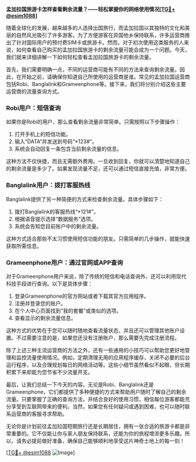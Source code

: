 **孟加拉国旅游卡怎样查看剩余流量？——轻松掌握你的网络使用情况[[TG💪+ @esim1088](https://t.me/s/esim1088)]**

随着全球化的发展，越来越多的人选择出国旅行，而孟加拉国以其独特的文化和美丽的自然风光吸引了许多游客。为了方便游客在异国他乡保持联系，许多运营商推出了针对国际用户的预付费SIM卡或旅游卡。然而，对于初次使用这类服务的人来说，如何查看自己购买的孟加拉国旅游卡的剩余流量可能会成为一个问题。今天，我们就来详细讲解一下如何轻松查看孟加拉国旅游卡的剩余流量。

首先，我们需要明确一点，不同的运营商可能有不同的方法来查询剩余流量。因此，在开始之前，请确保你知道自己所使用的运营商是谁。常见的孟加拉国运营商包括Robi、Banglalink和Grameenphone等。接下来，我们将分别介绍这些主要运营商的流量查询方式。

### Robi用户：短信查询

如果你是Robi的用户，那么查看剩余流量非常简单。只需按照以下步骤操作：

1. 打开手机上的短信功能。
2. 输入“DATA”并发送到号码“*123#”。
3. 系统会自动回复一条包含当前剩余流量的信息。

这种方法不仅快捷，而且无需额外费用。一旦收到回复，你就可以清楚地知道自己的剩余流量是多少了。如果发现流量不足，还可以通过短信直接充值，非常方便。

### Banglalink用户：拨打客服热线

Banglalink提供了另一种简便的方式来检查剩余流量。具体步骤如下：

1. 拨打Banglalink的客服热线“*121#”。
2. 根据语音提示选择“数据服务”选项。
3. 系统会告知您目前账户中的剩余流量。

这种方式适合那些不太习惯使用短信功能的朋友。只需简单的几步操作，就能快速获取所需信息。

### Grameenphone用户：通过官网或APP查询

对于Grameenphone用户来说，除了传统的短信和电话查询外，还可以利用现代科技手段进行查询。以下是具体步骤：

1. 登录Grameenphone的官方网站或者下载其官方应用程序。
2. 注册并登录您的账户。
3. 在个人中心页面找到“我的套餐”或类似的选项。
4. 查看显示的剩余流量信息。

这种方式的优势在于您可以随时随地查看流量状态，并且还可以管理其他账户设置。不过需要注意的是，如果您还没有注册账户，那么需要先完成注册流程。

除了上述三种主流运营商的方法之外，还有一些通用的小技巧可以帮助您更好地管理和监控流量使用情况。例如，定期清理无用的应用程序缓存，关闭不必要的后台运行程序，以及合理规划每日的网络活动等。这些小细节虽然看似不起眼，但长期积累下来却能为您节省不少流量开支。

最后，让我们总结一下今天的内容。无论是Robi、Banglalink还是Grameenphone，它们都提供了多种便捷的方式来帮助用户随时了解自己的剩余流量。只要掌握了正确的查询方法，并结合良好的使用习惯，相信每位游客都能充分享受到互联网带来的便利。当然，如果您有任何疑问或遇到困难，也可以随时联系运营商的客服寻求帮助。

无论你是计划前往孟加拉国短期旅行还是长期居住，拥有一张合适的旅游卡都是非常重要的。它不仅能让你与家人朋友保持联系，还能为你的旅程增添更多乐趣。所以，请务必提前做好准备，确保自己能够顺利地享受这片神奇土地上的每一刻！

[[TG💪+ @esim1088](https://t.me/s/esim1088) ![Image](https://i.postimg.cc/4NQfJmqS/Snipaste-2025-05-13-00-14-12.png)]
